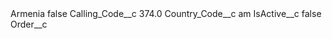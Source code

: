 <?xml version="1.0" encoding="UTF-8"?>
<CustomMetadata xmlns="http://soap.sforce.com/2006/04/metadata" xmlns:xsi="http://www.w3.org/2001/XMLSchema-instance" xmlns:xsd="http://www.w3.org/2001/XMLSchema">
    <label>Armenia</label>
    <protected>false</protected>
    <values>
        <field>Calling_Code__c</field>
        <value xsi:type="xsd:double">374.0</value>
    </values>
    <values>
        <field>Country_Code__c</field>
        <value xsi:type="xsd:string">am</value>
    </values>
    <values>
        <field>IsActive__c</field>
        <value xsi:type="xsd:boolean">false</value>
    </values>
    <values>
        <field>Order__c</field>
        <value xsi:nil="true"/>
    </values>
</CustomMetadata>

